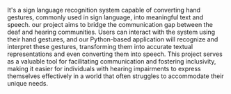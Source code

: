 It's a sign language recognition system capable of converting hand gestures, commonly used in sign language, into meaningful text and speech.
our project aims to bridge the communication gap between the deaf and hearing communities.
Users can interact with the system using their hand gestures, and our Python-based application will recognize and interpret these gestures, transforming them into accurate textual representations and even converting them into speech.
This project serves as a valuable tool for facilitating communication and fostering inclusivity, making it easier for individuals with hearing impairments to express themselves effectively in a world that often struggles to accommodate their unique needs. 
